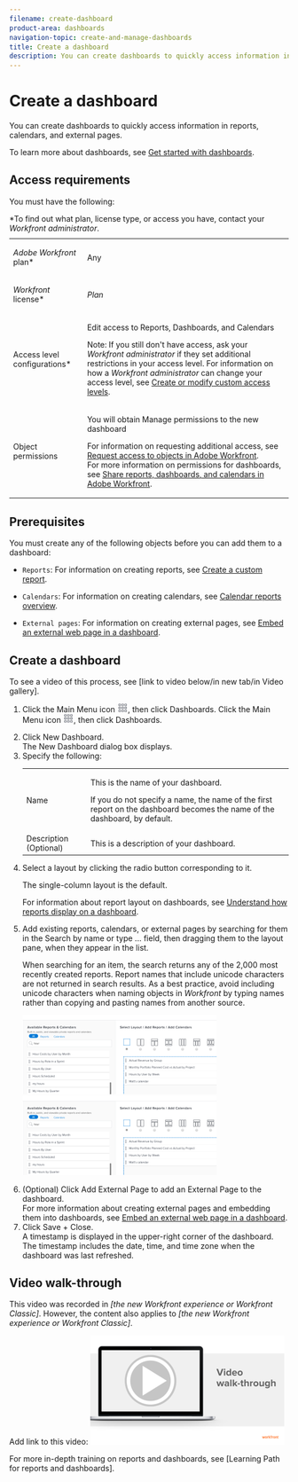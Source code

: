 ```yaml
---
filename: create-dashboard
product-area: dashboards
navigation-topic: create-and-manage-dashboards
title: Create a dashboard
description: You can create dashboards to quickly access information in reports, calendars, and external pages.
---
```


# Create a dashboard

You can create dashboards to quickly access information in reports, calendars, and external pages.

To learn more about dashboards, see [Get started with dashboards](../../../reports-and-dashboards/dashboards/understanding-dashboards/get-started-dashboards.md).

## Access requirements

You must have the following:

<table cellspacing="15"> 
 <caption style="text-align: left;">
  *To find out what plan, license type, or access you have, contact your <em>Workfront administrator</em>.
 </caption> 
 <col> 
 </col> 
 <col> 
 </col> 
 <tbody> 
  <tr> 
   <td> <p><em>Adobe Workfront</em> plan*</p> </td> 
   <td>Any</td> 
  </tr> 
  <tr> 
   <td> <p><em>Workfront</em> license*</p> </td> 
   <td> <p><em>Plan</em> </p> </td> 
  </tr> 
  <tr> 
   <td><span class="bold">Access level configurations*</span> </td> 
   <td> <p>Edit access to Reports, Dashboards, and Calendars</p> <p>Note: If you still don't have access, ask your <em>Workfront administrator</em> if they set additional restrictions in your access level. For information on how a <em>Workfront administrator</em> can change your access level, see <a href="../../../administration-and-setup/add-users/configure-and-grant-access/create-modify-access-levels.md" class="MCXref xref">Create or modify custom access levels</a>.</p> </td> 
  </tr> 
  <tr> 
   <td> <p><span class="bold">Object permissions</span> </p> </td> 
   <td> <p>You will obtain Manage permissions to the new dashboard</p> <p>For information on requesting additional access, see <a href="../../../workfront-basics/grant-and-request-access-to-objects/request-access.md" class="MCXref xref">Request access to objects in Adobe Workfront</a>.<br>For more information on permissions for dashboards, see <a href="../../../workfront-basics/grant-and-request-access-to-objects/permissions-reports-dashboards-calendars.md" class="MCXref xref">Share reports, dashboards, and calendars in Adobe Workfront</a>.</p> </td> 
  </tr> 
 </tbody> 
</table>

## Prerequisites

You must create any of the following objects before you can add them to a dashboard:

* `Reports`: For information on creating reports, see [Create a custom report](../../../reports-and-dashboards/reports/creating-and-managing-reports/create-custom-report.md).

* `Calendars`: For information on creating calendars, see [Calendar reports overview](../../../reports-and-dashboards/reports/calendars/calendar-reports-overview.md).

* `External pages`: For information on creating external pages, see [Embed an external web page in a dashboard](../../../reports-and-dashboards/dashboards/creating-and-managing-dashboards/embed-external-web-page-dashboard.md).

## Create a dashboard

<!--
<p data-mc-conditions="QuicksilverOrClassic.Draft mode">To see a video of this process, see [link to video below/in new tab/in Video gallery].</p>
-->

To see a video of this process, see [link to video below/in new tab/in Video gallery].

<ol> 
 <li value="1"> <p> <draft-comment>
    <MadCap:conditionalText data-mc-conditions="QuicksilverOrClassic.Quicksilver">
     Click the Main Menu icon 
     <img src="assets/main-menu-icon.png">, then click 
     <span class="bold">Dashboards.</span>
    </MadCap:conditionalText>
   </draft-comment><MadCap:conditionalText data-mc-conditions="QuicksilverOrClassic.Quicksilver">
    Click the Main Menu icon 
    <img src="assets/main-menu-icon.png">, then click 
    <span class="bold">Dashboards.</span>
   </MadCap:conditionalText> </p> </li> 
 <li value="2">Click <span class="bold">New Dashboard</span>.<br>The New Dashboard dialog box displays.</li> 
 <li value="3">Specify the following: 
  <table cellspacing="0">
   <col>
   <col>
   <tbody>
    <tr>
     <td role="rowheader">Name</td>
     <td><p>This is the name of your dashboard.</p><p>If you do not specify a name, the name of the first report on the dashboard becomes the name of the dashboard, by default.</p></td>
    </tr>
    <tr>
     <td role="rowheader">Description (Optional)</td>
     <td>This is a description of your dashboard.</td>
    </tr>
   </tbody>
  </table></li> 
 <li value="4"> <p>Select a layout by clicking the radio button corresponding to it.</p> <p>The single-column layout is the default.</p> <p>For information about report layout on dashboards, see <a href="../../../reports-and-dashboards/dashboards/understanding-dashboards/understand-how-reports-display-dashboard.md" class="MCXref xref">Understand how reports display on a dashboard</a>.</p> </li> 
 <li value="5"> <p>Add existing reports, calendars, or external pages by searching for them in the <span class="bold">Search by name or type ...</span> field, then dragging them to the layout pane, when they appear in the list.</p> <note type="note">
   When searching for an item, the search returns any of the 2,000 most recently created reports. Report names that include unicode characters are not returned in search results. As a best practice, avoid including unicode characters when naming objects in 
   <em>Workfront</em> by typing names rather than copying and pasting names from another source. 
  </note> <p> <draft-comment>
    <img src="assets/qs-new-dashboard-ui-350x143.png" style="width: 350;height: 143;" data-mc-conditions="QuicksilverOrClassic.Quicksilver">
   </draft-comment><img src="assets/qs-new-dashboard-ui-350x143.png" style="width: 350;height: 143;" data-mc-conditions="QuicksilverOrClassic.Quicksilver"> </p> </li> 
 <li value="6">(Optional) Click <span class="bold">Add External Page</span> to add an External Page to the dashboard. <br>For more information about creating external pages and embedding them into dashboards, see <a href="../../../reports-and-dashboards/dashboards/creating-and-managing-dashboards/embed-external-web-page-dashboard.md" class="MCXref xref">Embed an external web page in a dashboard</a>.</li> 
 <li value="7">Click <span class="bold">Save + Close</span>.<br>A timestamp is displayed in the upper-right corner of the dashboard. The timestamp includes the date, time, and time zone when the dashboard was last refreshed.</li> 
</ol>

<!--
<h2 data-mc-conditions="QuicksilverOrClassic.Draft mode">Video walk-through</h2>
-->

## Video walk-through

This video was recorded in *[the new Workfront experience or Workfront Classic]*. However, the content also applies to *[the new Workfront experience or Workfront Classic]*.

<!--
<p data-mc-conditions="QuicksilverOrClassic.Draft mode">Add link to this video: <img src="assets/video-walk-through--350x197.png" style="width: 350;height: 197;"></p>
-->

Add link to this video: ![](assets/video-walk-through--350x197.png)

<!--
<p data-mc-conditions="QuicksilverOrClassic.Draft mode">For more in-depth training on reports and dashboards, see [Learning Path for reports and dashboards].</p>
-->

For more in-depth training on reports and dashboards, see [Learning Path for reports and dashboards].
